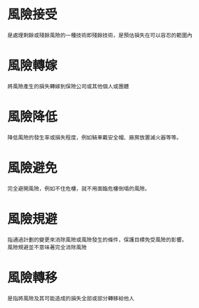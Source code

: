 # 風險接受
~~~
是處理剩餘或殘餘風險的一種技術即殘餘技術，是預估損失在可以容忍的範圍內
~~~
# 風險轉嫁
~~~
將風險產生的損失轉嫁到保險公司或其他個人或團體
~~~
# 風險降低
~~~
降低風險的發生率或損失程度，例如騎車戴安全帽、廠房放置滅火器等等。
~~~
# 風險避免
~~~
完全避開風險，例如不住危樓，就不用面臨危樓倒塌的風險。
~~~
# 風險規避
~~~
指通過計劃的變更來消除風險或風險發生的條件，保護目標免受風險的影響。
風險規避並不意味著完全消除風險
~~~
# 風險轉移
~~~
是指將風險及其可能造成的損失全部或部分轉移給他人
~~~

